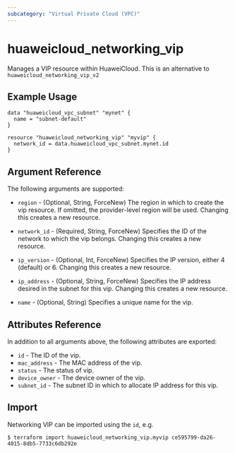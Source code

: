 ```yaml
---
subcategory: "Virtual Private Cloud (VPC)"
---
```


# huaweicloud_networking_vip

Manages a VIP resource within HuaweiCloud. This is an alternative to `huaweicloud_networking_vip_v2`

## Example Usage

```hcl
data "huaweicloud_vpc_subnet" "mynet" {
  name = "subnet-default"
}

resource "huaweicloud_networking_vip" "myvip" {
  network_id = data.huaweicloud_vpc_subnet.mynet.id
}
```

## Argument Reference

The following arguments are supported:

* `region` - (Optional, String, ForceNew) The region in which to create the vip resource.
  If omitted, the provider-level region will be used. Changing this creates a new resource.

* `network_id` - (Required, String, ForceNew) Specifies the ID of the network to which the vip belongs.
  Changing this creates a new resource.

* `ip_version` - (Optional, Int, ForceNew) Specifies the IP version, either 4 (default) or 6.
  Changing this creates a new resource.

* `ip_address` - (Optional, String, ForceNew) Specifies the IP address desired in the subnet for this vip.
  Changing this creates a new resource.

* `name` - (Optional, String) Specifies a unique name for the vip.

## Attributes Reference

In addition to all arguments above, the following attributes are exported:

* `id` - The ID of the vip.
* `mac_address` - The MAC address of the vip.
* `status` - The status of vip.
* `device_owner` - The device owner of the vip.
* `subnet_id` - The subnet ID in which to allocate IP address for this vip.

## Import

Networking VIP can be imported using the `id`, e.g.

```
$ terraform import huaweicloud_networking_vip.myvip ce595799-da26-4015-8db5-7733c6db292e
```
